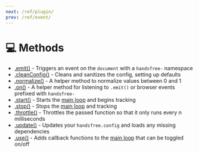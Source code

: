 ```yaml
---
next: /ref/plugin/
prev: /ref/event/
---
```

# 💻 Methods

- [.emit()](/ref/method/emit/) - Triggers an event on the `document` with a `handsfree-` namespace
- [.cleanConfig()](/ref/method/cleanConfig/) - Cleans and sanitizes the config, setting up defaults
- [.normalize()](/ref/method/normalize/) - A helper method to normalize values between 0 and 1
- [.on()](/ref/method/on/) - A helper method for listening to `.emit()` or browser events prefixed with `handsfree-`
- [.start()](/ref/method/start/) - Starts the [main loop](/guide/the-loop/) and begins tracking
- [.stop()](/ref/method/stop/) - Stops the [main loop](/guide/the-loop/) and tracking
- [.throttle()](/ref/method/throttle/) - Throttles the passed function so that it only runs every n milliseconds
- [.update()](/ref/method/update/) - Updates your `handsfree.config` and loads any missing dependencies
- [.use()](/ref/method/use/) - Adds callback functions to the [main loop](/guide/the-loop/) that can be toggled on/off